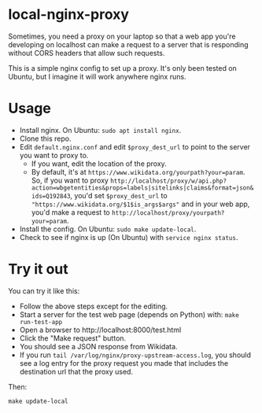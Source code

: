# local-nginx-proxy

Sometimes, you need a proxy on your laptop so that a web app you're developing on localhost can make a request to a server that is responding without CORS headers that allow such requests.

This is a simple nginx config to set up a proxy. It's only been tested on Ubuntu, but I imagine it will work anywhere nginx runs.

# Usage

- Install nginx. On Ubuntu: `sudo apt install nginx`.
- Clone this repo.
- Edit `default.nginx.conf` and edit `$proxy_dest_url` to point to the server you want to proxy to.
  - If you want, edit the location of the proxy.
  - By default, it's at `https://www.wikidata.org/yourpath?your=param`. So, if you want to proxy `http://localhost/proxy/w/api.php?action=wbgetentities&props=labels|sitelinks|claims&format=json&ids=Q192843`, you'd set `$proxy_dest_url` to `"https://www.wikidata.org/$1$is_args$args"` and in your web app, you'd make a request to `http://localhost/proxy/yourpath?your=param`.
- Install the config. On Ubuntu: `sudo make update-local`.
- Check to see if nginx is up (On Ubuntu) with `service nginx status`.

# Try it out

You can try it like this:

- Follow the above steps except for the editing.
- Start a server for the test web page (depends on Python) with: `make run-test-app`
- Open a browser to http://localhost:8000/test.html
- Click the "Make request" button.
- You should see a JSON response from Wikidata.
- If you run `tail /var/log/nginx/proxy-upstream-access.log`, you should see a log entry for the proxy request you made that includes the destination url that the proxy used.



Then:

    make update-local
